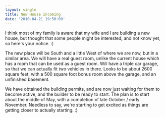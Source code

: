 ```yaml
---
layout: single
title: New House Incoming
date: '2010-04-21 19:50:00'
---
```


I think most of my family is aware that my wife and I are building a new house, but thought that some people might be interested, and not know yet, so here's your notice. :)  
  
The new place will be South and a little West of where we are now, but in a similar area. We will have a real guest room, unlike the current house which has a room that can be used as a guest room. Will have a triple car garage, so that we can actually fit two vehicles in there. Looks to be about 2600 square feet, with a 500 square foot bonus room above the garage, and an unfinished basement.  
  
We have obtained the building permits, and are now just waiting for them to become active, and the builder to be ready to start. The plan is to start about the middle of May, with a completion of late October / early November. Needless to say, we're starting to get excited as things are getting closer to actually starting. :)

